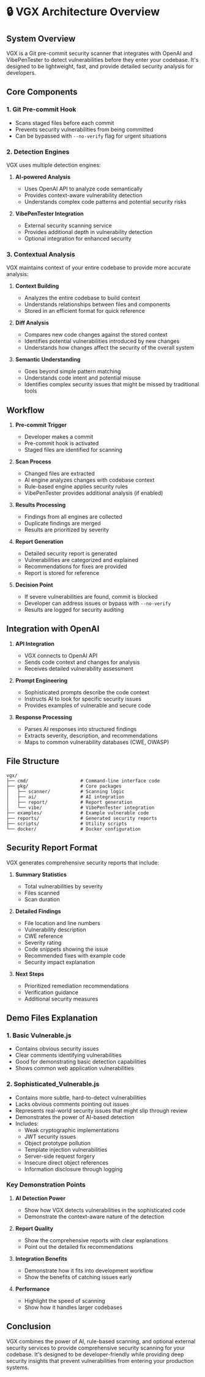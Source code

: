 # 🔒 VGX Architecture Overview

## System Overview

VGX is a Git pre-commit security scanner that integrates with OpenAI and VibePenTester to detect vulnerabilities before they enter your codebase. It's designed to be lightweight, fast, and provide detailed security analysis for developers.

## Core Components

### 1. Git Pre-commit Hook

- Scans staged files before each commit
- Prevents security vulnerabilities from being committed
- Can be bypassed with `--no-verify` flag for urgent situations

### 2. Detection Engines

VGX uses multiple detection engines:

1. **AI-powered Analysis**

   - Uses OpenAI API to analyze code semantically
   - Provides context-aware vulnerability detection
   - Understands complex code patterns and potential security risks

2. **VibePenTester Integration**
   - External security scanning service
   - Provides additional depth in vulnerability detection
   - Optional integration for enhanced security

### 3. Contextual Analysis

VGX maintains context of your entire codebase to provide more accurate analysis:

1. **Context Building**

   - Analyzes the entire codebase to build context
   - Understands relationships between files and components
   - Stored in an efficient format for quick reference

2. **Diff Analysis**

   - Compares new code changes against the stored context
   - Identifies potential vulnerabilities introduced by new changes
   - Understands how changes affect the security of the overall system

3. **Semantic Understanding**
   - Goes beyond simple pattern matching
   - Understands code intent and potential misuse
   - Identifies complex security issues that might be missed by traditional tools

## Workflow

1. **Pre-commit Trigger**

   - Developer makes a commit
   - Pre-commit hook is activated
   - Staged files are identified for scanning

2. **Scan Process**

   - Changed files are extracted
   - AI engine analyzes changes with codebase context
   - Rule-based engine applies security rules
   - VibePenTester provides additional analysis (if enabled)

3. **Results Processing**

   - Findings from all engines are collected
   - Duplicate findings are merged
   - Results are prioritized by severity

4. **Report Generation**

   - Detailed security report is generated
   - Vulnerabilities are categorized and explained
   - Recommendations for fixes are provided
   - Report is stored for reference

5. **Decision Point**
   - If severe vulnerabilities are found, commit is blocked
   - Developer can address issues or bypass with `--no-verify`
   - Results are logged for security auditing

## Integration with OpenAI

1. **API Integration**

   - VGX connects to OpenAI API
   - Sends code context and changes for analysis
   - Receives detailed vulnerability assessment

2. **Prompt Engineering**

   - Sophisticated prompts describe the code context
   - Instructs AI to look for specific security issues
   - Provides examples of vulnerable and secure code

3. **Response Processing**
   - Parses AI responses into structured findings
   - Extracts severity, description, and recommendations
   - Maps to common vulnerability databases (CWE, OWASP)

## File Structure

```
vgx/
├── cmd/                   # Command-line interface code
├── pkg/                   # Core packages
│   ├── scanner/           # Scanning logic
│   ├── ai/                # AI integration
│   ├── report/            # Report generation
│   └── vibe/              # VibePenTester integration
├── examples/              # Example vulnerable code
├── reports/               # Generated security reports
├── scripts/               # Utility scripts
└── docker/                # Docker configuration
```

## Security Report Format

VGX generates comprehensive security reports that include:

1. **Summary Statistics**

   - Total vulnerabilities by severity
   - Files scanned
   - Scan duration

2. **Detailed Findings**

   - File location and line numbers
   - Vulnerability description
   - CWE reference
   - Severity rating
   - Code snippets showing the issue
   - Recommended fixes with example code
   - Security impact explanation

3. **Next Steps**
   - Prioritized remediation recommendations
   - Verification guidance
   - Additional security measures

## Demo Files Explanation

### 1. Basic Vulnerable.js

- Contains obvious security issues
- Clear comments identifying vulnerabilities
- Good for demonstrating basic detection capabilities
- Shows common web application vulnerabilities

### 2. Sophisticated_Vulnerable.js

- Contains more subtle, hard-to-detect vulnerabilities
- Lacks obvious comments pointing out issues
- Represents real-world security issues that might slip through review
- Demonstrates the power of AI-based detection
- Includes:
  - Weak cryptographic implementations
  - JWT security issues
  - Object prototype pollution
  - Template injection vulnerabilities
  - Server-side request forgery
  - Insecure direct object references
  - Information disclosure through logging

### Key Demonstration Points

1. **AI Detection Power**

   - Show how VGX detects vulnerabilities in the sophisticated code
   - Demonstrate the context-aware nature of the detection

2. **Report Quality**

   - Show the comprehensive reports with clear explanations
   - Point out the detailed fix recommendations

3. **Integration Benefits**

   - Demonstrate how it fits into development workflow
   - Show the benefits of catching issues early

4. **Performance**
   - Highlight the speed of scanning
   - Show how it handles larger codebases

## Conclusion

VGX combines the power of AI, rule-based scanning, and optional external security services to provide comprehensive security scanning for your codebase. It's designed to be developer-friendly while providing deep security insights that prevent vulnerabilities from entering your production systems.

